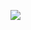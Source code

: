<a href="https://github.com/h7ml/okjiasu_action/graphs/contributors"><img src="https://opencollective.com/h7ml/contributors.svg?width=890" /></a>
